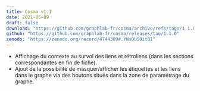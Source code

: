 ```yaml
---
title: Cosma v1.1
date: 2021-05-09
draft: false
download: "https://github.com/graphlab-fr/cosma/archive/refs/tags/1.1.0.zip"
github: "https://github.com/graphlab-fr/cosma/releases/tag/1.1.0"
zenodo: "https://zenodo.org/record/4744309#.YNsDUS0itQI"
---
```


- Affichage du contexte au survol des liens et rétroliens (dans les sections correspondantes en fin de fiche).
- Ajout de la possibilité de masquer/afficher les étiquettes et les liens dans le graphe via des boutons situés dans la zone de paramétrage du graphe.
